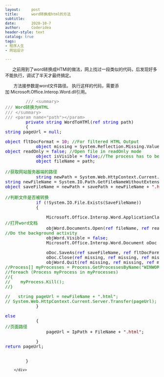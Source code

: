 ```yaml
---
layout:     post
title:      word转换成html的方法
subtitle:   
date:       2020-10-7
author:     Coderidea
header-style: text
catalog: true
tags:
- 程序人生
- 网站设计

--- 
```

<div class="postBody">
			<div id="cnblogs_post_body" class="blogpost-body"><p>      之前用到了word转换成HTMl的做法，网上找过一段类似的代码，后发现好多不能执行，调试了半天才最终搞定。</p>
<p>       方法接参数是word文件路径。 执行这样的代码，需要添加 Microsoft.Office.Interop.Word.dll引用。</p>
<div class="cnblogs_code">
<pre>        <span style="color:#808080;">///</span><span style="color:#008000;"> </span><span style="color:#808080;">&lt;summary&gt;</span><span style="color:#008000;"><br /></span><span style="color:#808080;">///</span><span style="color:#008000;"> Word转换为HTML<br /></span><span style="color:#808080;">///</span><span style="color:#008000;"> </span><span style="color:#808080;">&lt;/summary&gt;</span><span style="color:#008000;"><br /></span><span style="color:#808080;">///</span><span style="color:#008000;"> </span><span style="color:#808080;">&lt;param name="path"&gt;&lt;/param&gt;</span><span style="color:#808080;"><br /></span>        <span style="color:#0000ff;">private</span> <span style="color:#0000ff;">string</span> WordToHTMl(<span style="color:#0000ff;">ref</span> <span style="color:#0000ff;">string</span> path)<br />        {<br /><span style="color:#0000ff;">string</span> pageUrl = <span style="color:#0000ff;">null</span>;<br /><br /><span style="color:#0000ff;">object</span> fltDocFormat = <span style="color:#800080;">10</span>; <span style="color:#008000;">//</span><span style="color:#008000;">For filtered HTML Output</span><span style="color:#008000;"><br /></span>            <span style="color:#0000ff;">object</span> missing = System.Reflection.Missing.Value;<br /><span style="color:#0000ff;">object</span> readOnly = <span style="color:#0000ff;">false</span>; <span style="color:#008000;">//</span><span style="color:#008000;">Open file in readOnly mode</span><span style="color:#008000;"><br /></span>            <span style="color:#0000ff;">object</span> isVisible = <span style="color:#0000ff;">false</span>;<span style="color:#008000;">//</span><span style="color:#008000;">The process has to be in invisible mode</span><span style="color:#008000;"><br /></span>            <span style="color:#0000ff;">object</span> fileName = path;<br /><br /><span style="color:#008000;">//</span><span style="color:#008000;">获取网站服务器端的路径</span><span style="color:#008000;"><br /></span>            <span style="color:#0000ff;">string</span> newPath = System.Web.HttpContext.Current.Server.MapPath(<span style="color:#800000;">"</span><span style="color:#800000;">/ConvertFiles/</span><span style="color:#800000;">"</span>);<br /><span style="color:#0000ff;">string</span> newFileName = System.IO.Path.GetFileNameWithoutExtension(fileName.ToString());<br /><span style="color:#0000ff;">object</span> saveFileName = newPath + savePath + newFileName + <span style="color:#800000;">"</span><span style="color:#800000;">.html</span><span style="color:#800000;">"</span>;<br /><span style="color:#008000;"><br /></span><span style="color:#008000;">//</span><span style="color:#008000;">判断文件是否被转换</span><span style="color:#008000;"><br /></span>            <span style="color:#0000ff;">if</span> (!System.IO.File.Exists(SaveFileName))<br />            {<br /><br />                Microsoft.Office.Interop.Word.ApplicationClass objWord = <span style="color:#0000ff;">new</span> Microsoft.Office.Interop.Word.ApplicationClass();<br /><span style="color:#008000;">//打开word文档</span><span style="color:#008000;"><br /></span>                objWord.Documents.Open(<span style="color:#0000ff;">ref</span> fileName, <span style="color:#0000ff;">ref</span> readOnly, <span style="color:#0000ff;">ref</span> missing, <span style="color:#0000ff;">ref</span> missing, <span style="color:#0000ff;">ref</span> missing, <span style="color:#0000ff;">ref</span> missing, <span style="color:#0000ff;">ref</span> missing, <span style="color:#0000ff;">ref</span> missing, <span style="color:#0000ff;">ref</span> missing, <span style="color:#0000ff;">ref</span> missing, <span style="color:#0000ff;">ref</span> isVisible, <span style="color:#0000ff;">ref</span> missing, <span style="color:#0000ff;">ref</span> missing, <span style="color:#0000ff;">ref</span> missing, <span style="color:#0000ff;">ref</span> missing, <span style="color:#0000ff;">ref</span> missing);<br /><span style="color:#008000;">//</span><span style="color:#008000;">Do the background activity</span><span style="color:#008000;"><br /></span>                objWord.Visible = <span style="color:#0000ff;">false</span>;<br />                Microsoft.Office.Interop.Word.Document oDoc = objWord.ActiveDocument;<br /><br />                oDoc.SaveAs(<span style="color:#0000ff;">ref</span> saveFileName, <span style="color:#0000ff;">ref</span> fltDocFormat, <span style="color:#0000ff;">ref</span> missing, <span style="color:#0000ff;">ref</span> missing, <span style="color:#0000ff;">ref</span> missing, <span style="color:#0000ff;">ref</span> missing, <span style="color:#0000ff;">ref</span> missing, <span style="color:#0000ff;">ref</span> missing, <span style="color:#0000ff;">ref</span> missing, <span style="color:#0000ff;">ref</span> missing, <span style="color:#0000ff;">ref</span> missing, <span style="color:#0000ff;">ref</span> missing, <span style="color:#0000ff;">ref</span> missing, <span style="color:#0000ff;">ref</span> missing, <span style="color:#0000ff;">ref</span> missing, <span style="color:#0000ff;">ref</span> missing);<br />                oDoc.Close(<span style="color:#0000ff;">ref</span> missing, <span style="color:#0000ff;">ref</span> missing, <span style="color:#0000ff;">ref</span> missing);<br />                objWord.Quit(<span style="color:#0000ff;">ref</span> missing, <span style="color:#0000ff;">ref</span> missing, <span style="color:#0000ff;">ref</span> missing);<br /><span style="color:#008000;">//</span><span style="color:#008000;">Process[] myProcesses = Process.GetProcessesByName("WINWORD");<br /></span><span style="color:#008000;">//</span><span style="color:#008000;">foreach (Process myProcess in myProcesses)<br /></span><span style="color:#008000;">//</span><span style="color:#008000;">{<br /></span><span style="color:#008000;">//</span><span style="color:#008000;">    myProcess.Kill();<br /></span><span style="color:#008000;">//</span><span style="color:#008000;">}<br /><br /></span><span style="color:#008000;">//</span><span style="color:#008000;">   string pageUrl = newFileName + ".html";<br /></span><span style="color:#008000;">//</span><span style="color:#008000;"> System.Web.HttpContext.Current.Server.Transfer(pageUrl);</span>              <span style="color:#008000;"><br /></span>            }<br /><br /><span style="color:#0000ff;">else</span><br />            {<br /><span style="color:#008000;">//</span><span style="color:#008000;">页面路径</span><span style="color:#008000;"><br /></span>                pageUrl = IpPath + FileName + <span style="color:#800000;">"</span><span style="color:#800000;">.html</span><span style="color:#800000;">"</span>;<br /><span style="color:#008000;"><br /></span>            }<br /><span style="color:#0000ff;">return</span> pageUrl;<br /><br /><br />        }</pre>
</div></div><div id="MySignature"></div>
<div class="clear"></div>
<div id="blog_post_info_block">
<div id="BlogPostCategory"></div>
<div id="EntryTag"></div>
<div id="blog_post_info">
</div>
<div class="clear"></div>
<div id="post_next_prev"></div>
</div>


		</div>